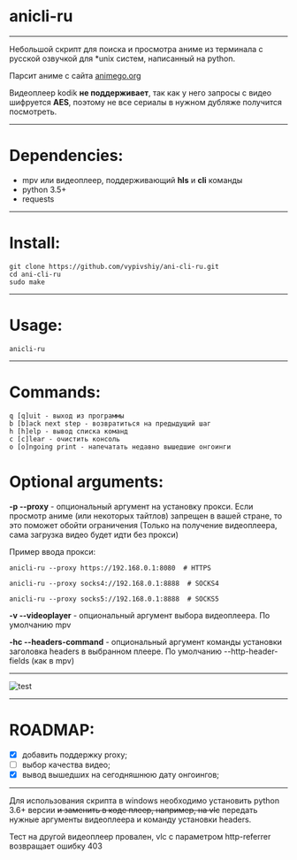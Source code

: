 # anicli-ru
___
Небольшой скрипт для поиска и просмотра аниме из терминала с русской озвучкой для *unix систем, написанный на python.

Парсит аниме с сайта [animego.org](https://animego.org/) 

Видеоплеер kodik **не поддерживает**, так как у него запросы с видео шифруется **AES**, 
поэтому не все сериалы в нужном дубляже получится посмотреть.
___
# Dependencies:
* mpv или видеоплеер, поддерживающий __hls__ и __cli__ команды
* python 3.5+
* requests
___
# Install:

```
git clone https://github.com/vypivshiy/ani-cli-ru.git
cd ani-cli-ru
sudo make
```
___
# Usage:
`anicli-ru`
___
# Commands:
```
q [q]uit - выход из программы
b [b]ack next step - возвратиться на предыдущий шаг
h [h]elp - вывод списка команд
c [c]lear - очистить консоль
o [o]ngoing print - напечатать недавно вышедшие онгоинги
```
# Optional arguments:
**-p --proxy** - опциональный аргумент на установку прокси. Если просмотр аниме (или некоторых тайтлов) 
запрещен в вашей стране, то это поможет обойти ограничения (Только на получение видеоплеера, сама загрузка видео будет 
идти без прокси)

Пример ввода прокси:
    
    anicli-ru --proxy https://192.168.0.1:8080  # HTTPS
    
    anicli-ru --proxy socks4://192.168.0.1:8888  # SOCKS4
    
    anicli-ru --proxy socks5://192.168.0.1:8888  # SOCKS5

**-v --videoplayer** - опциональный аргумент выбора видеоплеера. По умолчанию mpv

**-hc --headers-command** - опциональный аргумент команды установки заголовка headers в выбранном плеере.
По умолчанию --http-header-fields (как в mpv)
___
![test](https://i.imgur.com/BgUS2GO.png)
___
# ROADMAP:

- [x] добавить поддержку proxy;
- [ ] выбор качества видео;
- [x] вывод вышедших на сегодняшнюю дату онгоингов;
___
Для использования скрипта в windows необходимо установить python 3.6+ версии 
~~и заменить в коде плеер, например, на vlc~~ 
передать нужные аргументы видеоплеера и команду установки headers. 

Тест на другой видеоплеер провален, vlc с параметром http-referrer возвращает ошибку 403